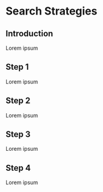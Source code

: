 # Search Strategies

## Introduction
Lorem ipsum

## Step 1 
Lorem ipsum

## Step 2
Lorem ipsum

## Step 3
Lorem ipsum


## Step 4
Lorem ipsum
